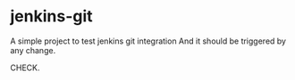 # jenkins-git

A simple project to test jenkins git integration
And it should be triggered by any change.

CHECK.

